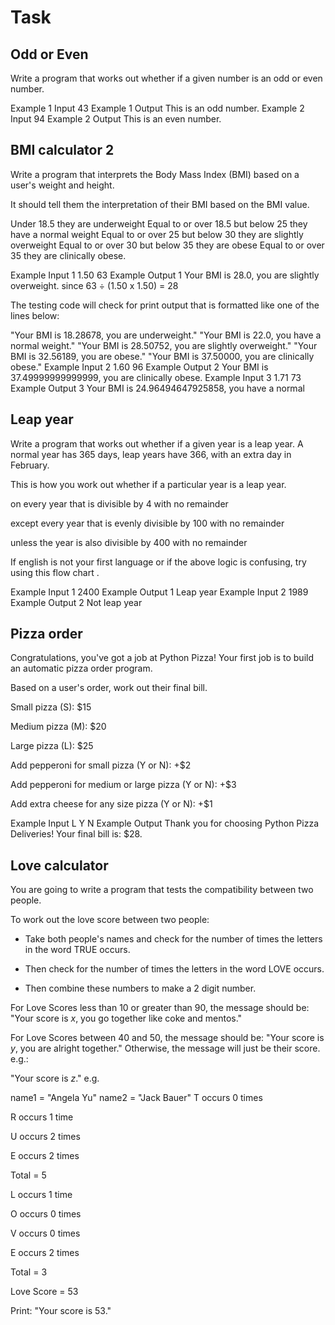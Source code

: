 # Task

## Odd or Even

Write a program that works out whether if a given number is an odd or even number.

Example 1 Input
43
Example 1 Output
This is an odd number.
Example 2 Input
94
Example 2 Output
This is an even number.

## BMI calculator 2

Write a program that interprets the Body Mass Index (BMI) based on a user's weight and height.

It should tell them the interpretation of their BMI based on the BMI value.

Under 18.5 they are underweight
Equal to or over 18.5 but below 25 they have a normal weight
Equal to or over 25 but below 30 they are slightly overweight
Equal to or over 30 but below 35 they are obese
Equal to or over 35 they are clinically obese.

Example Input 1
1.50
63
Example Output 1
Your BMI is 28.0, you are slightly overweight.
since 63 ÷ (1.50 x 1.50) = 28

The testing code will check for print output that is formatted like one of the lines below:

"Your BMI is 18.28678, you are underweight."
"Your BMI is 22.0, you have a normal weight."
"Your BMI is 28.50752, you are slightly overweight."
"Your BMI is 32.56189, you are obese."
"Your BMI is 37.50000, you are clinically obese."
Example Input 2
1.60
96
Example Output 2
Your BMI is 37.49999999999999, you are clinically obese.
Example Input 3
1.71
73
Example Output 3
Your BMI is 24.96494647925858, you have a normal

## Leap year

Write a program that works out whether if a given year is a leap year. A normal year has 365 days, leap years have 366, with an extra day in February.

This is how you work out whether if a particular year is a leap year.

on every year that is divisible by 4 with no remainder

except every year that is evenly divisible by 100 with no remainder

unless the year is also divisible by 400 with no remainder

If english is not your first language or if the above logic is confusing, try using this flow chart .

Example Input 1
2400
Example Output 1
Leap year
Example Input 2
1989
Example Output 2
Not leap year

## Pizza order

Congratulations, you've got a job at Python Pizza! Your first job is to build an automatic pizza order program.

Based on a user's order, work out their final bill.

Small pizza (S): $15

Medium pizza (M): $20

Large pizza (L): $25

Add pepperoni for small pizza (Y or N): +$2

Add pepperoni for medium or large pizza (Y or N): +$3

Add extra cheese for any size pizza (Y or N): +$1

Example Input
L
Y
N
Example Output
Thank you for choosing Python Pizza Deliveries!
Your final bill is: $28.

## Love calculator

You are going to write a program that tests the compatibility between two people.

To work out the love score between two people:

- Take both people's names and check for the number of times the letters in the word TRUE occurs.

- Then check for the number of times the letters in the word LOVE occurs.

- Then combine these numbers to make a 2 digit number.

For Love Scores less than 10 or greater than 90, the message should be: "Your score is _x_, you go together like coke and mentos."

For Love Scores between 40 and 50, the message should be: "Your score is _y_, you are alright together."
Otherwise, the message will just be their score. e.g.:

"Your score is _z_."
e.g.

name1 = "Angela Yu"
name2 = "Jack Bauer"
T occurs 0 times

R occurs 1 time

U occurs 2 times

E occurs 2 times

Total = 5

L occurs 1 time

O occurs 0 times

V occurs 0 times

E occurs 2 times

Total = 3

Love Score = 53

Print: "Your score is 53."
